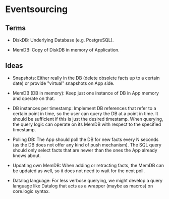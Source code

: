 # Eventsourcing


## Terms

- DiskDB:
  Underlying Database (e.g. PostgreSQL).

- MemDB:
  Copy of DiskDB in memory of Application.


## Ideas

- Snapshots:
  Either really in the DB (delete obsolete facts up to a certain date) or
  provide "virtual" snapshots on App side.

- MemDB (DB in memory):
  Keep just one instance of DB in App memory and operate on that.

- DB instances per timestamp:
  Implement DB references that refer to a certain point in time, so the user
  can query the DB at a point in time. It should be sufficient if this is just
  the desired timestamp. When querying, the query logic can operate on its
  MemDB with respect to the specified timestamp.

- Polling DB:
  The App should poll the DB for new facts every N seconds (as the DB does
  not offer any kind of push mechanism). The SQL query should only select
  facts that are newer than the ones the App already knows about.

- Updating own MemDB:
  When adding or retracting facts, the MemDB can be updated as well, so it
  does not need to wait for the next poll.

- Datalog language:
  For less verbose querying, we might develop a query language like Datalog
  that acts as a wrapper (maybe as macros) on core.logic syntax.
